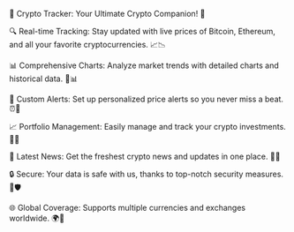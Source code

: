 📱 Crypto Tracker: Your Ultimate Crypto Companion! 🚀

🔍 Real-time Tracking: Stay updated with live prices of Bitcoin, Ethereum, and all your favorite cryptocurrencies. 📈📉

📊 Comprehensive Charts: Analyze market trends with detailed charts and historical data. 📅📊

🔔 Custom Alerts: Set up personalized price alerts so you never miss a beat. ⏰🔔

📈 Portfolio Management: Easily manage and track your crypto investments. 📂💼

📰 Latest News: Get the freshest crypto news and updates in one place. 📰🌐

🔒 Secure: Your data is safe with us, thanks to top-notch security measures. 🔐🛡️

🌐 Global Coverage: Supports multiple currencies and exchanges worldwide. 🌍💱
